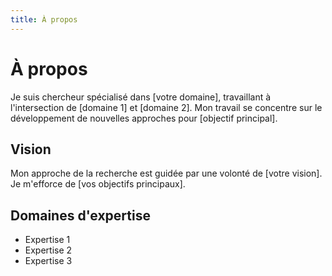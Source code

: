 ```yaml
---
title: À propos
---
```


# À propos

Je suis chercheur spécialisé dans [votre domaine], travaillant à l'intersection de [domaine 1] et [domaine 2]. Mon travail se concentre sur le développement de nouvelles approches pour [objectif principal].

## Vision

Mon approche de la recherche est guidée par une volonté de [votre vision]. Je m'efforce de [vos objectifs principaux].

## Domaines d'expertise

- Expertise 1
- Expertise 2
- Expertise 3